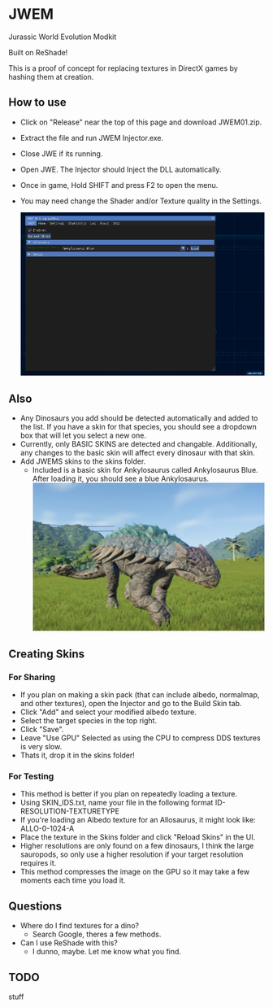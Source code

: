 # JWEM
Jurassic World Evolution Modkit

Built on ReShade!

This is a proof of concept for replacing textures in DirectX games by hashing them at creation.

## How to use
 - Click on "Release" near the top of this page and download JWEM01.zip.
 - Extract the file and run JWEM Injector.exe.
 - Close JWE if its running.
 
 - Open JWE. The Injector should Inject the DLL automatically.
 - Once in game, Hold SHIFT and press F2 to open the menu.
 - You may need change the Shader and/or Texture quality in the Settings.
	
	![JWEM UI](https://github.com/Pathos0925/JWEM/blob/master/ReadmeImages/JWEMmenu.png)
## Also
 - Any Dinosaurs you add should be detected automatically and added to the list. If you have a skin for that species, you should see a dropdown box that will let you select a new one.
- Currently, only BASIC SKINS are detected and changable. Additionally, any changes to the basic skin will affect every dinosaur with that skin.
- Add JWEMS skins to the skins folder. 
	- Included is a basic skin for Ankylosaurus called Ankylosaurus Blue. After loading it, you should see a blue Ankylosaurus.
	![BLUE ANKY](https://github.com/Pathos0925/JWEM/blob/master/ReadmeImages/BlueAnky.png)
	
## Creating Skins

### For Sharing
 - If you plan on making a skin pack (that can include albedo, normalmap, and other textures), open the Injector and go to the Build Skin tab.
 - Click "Add" and select your modified albedo texture.
 - Select the target species in the top right.
 - Click "Save".
 - Leave "Use GPU" Selected as using the CPU to compress DDS textures is very slow.
 - Thats it, drop it in the skins folder!
 
### For Testing
 - This method is better if you plan on repeatedly loading a texture.
 - Using SKIN_IDS.txt, name your file in the following format ID-RESOLUTION-TEXTURETYPE
 - If you're loading an Albedo texture for an Allosaurus, it might look like: ALLO-0-1024-A
 - Place the texture in the Skins folder and click "Reload Skins" in the UI.
 - Higher resolutions are only found on a few dinosaurs, I think the large sauropods, so only use a higher resolution if your target resolution requires it.
  - This method compresses the image on the GPU so it may take a few moments each time you load it. 

## Questions
 - Where do I find textures for a dino?
 	- Search Google, theres a few methods.
- Can I use ReShade with this?
	- I dunno, maybe. Let me know what you find.

## TODO
stuff

